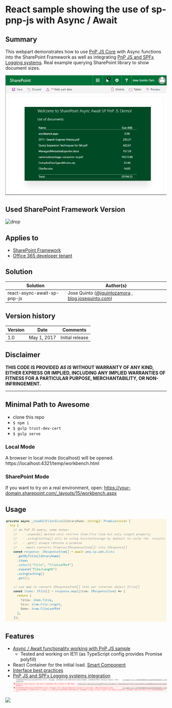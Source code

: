 # React sample showing the use of sp-pnp-js with Async / Await

## Summary
This webpart demonstrates how to use [PnP JS Core](https://github.com/SharePoint/PnP-JS-Core) with Async functions into the SharePoint Framework as well as integrating [PnP JS and SPFx Logging systems](https://blog.josequinto.com/2017/04/30/how-to-integrate-pnp-js-core-and-sharepoint-framework-logging-systems/). Real example querying SharePoint library to show document sizes.

![React-sp-pnp-js-async-await](./assets/async-await-sp-pnp-js.png)


## Used SharePoint Framework Version 
![drop](https://img.shields.io/badge/drop-GA-green.svg)


## Applies to
* [SharePoint Framework](http://dev.office.com/sharepoint/docs/spfx/sharepoint-framework-overview)
* [Office 365 developer tenant](http://dev.office.com/sharepoint/docs/spfx/set-up-your-developer-tenant)

## Solution

Solution|Author(s)
--------|---------
react-async-await-sp-pnp-js | Jose Quinto ([@jquintozamora](https://twitter.com/jquintozamora) , [blog.josequinto.com](https://blog.josequinto.com))

## Version history

Version|Date|Comments
-------|----|--------
1.0|May 1, 2017|Initial release

## Disclaimer
**THIS CODE IS PROVIDED *AS IS* WITHOUT WARRANTY OF ANY KIND, EITHER EXPRESS OR IMPLIED, INCLUDING ANY IMPLIED WARRANTIES OF FITNESS FOR A PARTICULAR PURPOSE, MERCHANTABILITY, OR NON-INFRINGEMENT.**

---

## Minimal Path to Awesome
- clone this repo
- `$ npm i`
- `$ gulp trust-dev-cert`
- `$ gulp serve `

### Local Mode
A browser in local mode (localhost) will be opened.
https://localhost:4321/temp/workbench.html

### SharePoint Mode
If you want to try on a real environment, open:
https://your-domain.sharepoint.com/_layouts/15/workbench.aspx

## Usage
![React-sp-pnp-js-async-await-code](./assets/async-await-sp-pnp-js-2.png)


## Features
- [Async / Await functionality working with PnP JS sample](https://github.com/jquintozamora/spfx-react-async-await-sp-pnp-js/blob/master/src/webparts/asyncAwaitPnPJs/components/AsyncAwaitPnPJs.tsx#L93)
  - Tested and working on IE11 (as TypeScript config provides Promise polyfill)
- React Container for the initial load. [Smart Component](https://github.com/jquintozamora/spfx-react-async-await-sp-pnp-js/blob/master/src/webparts/asyncAwaitPnPJs/components/IAsyncAwaitPnPJsState.ts)
- [Interface best practices](https://github.com/jquintozamora/spfx-react-async-await-sp-pnp-js/tree/master/src/webparts/asyncAwaitPnPJs/interfaces)
- [PnP JS and SPFx Logging systems integration](https://blog.josequinto.com/2017/04/30/how-to-integrate-pnp-js-core-and-sharepoint-framework-logging-systems)
![React-sp-pnp-js-async-await-code](./assets/pnp-js-logging-spfx.png)



<img src="https://telemetry.sharepointpnp.com/sp-dev-fx-webparts/samples/react-async-await-sp-pnp-js" />
